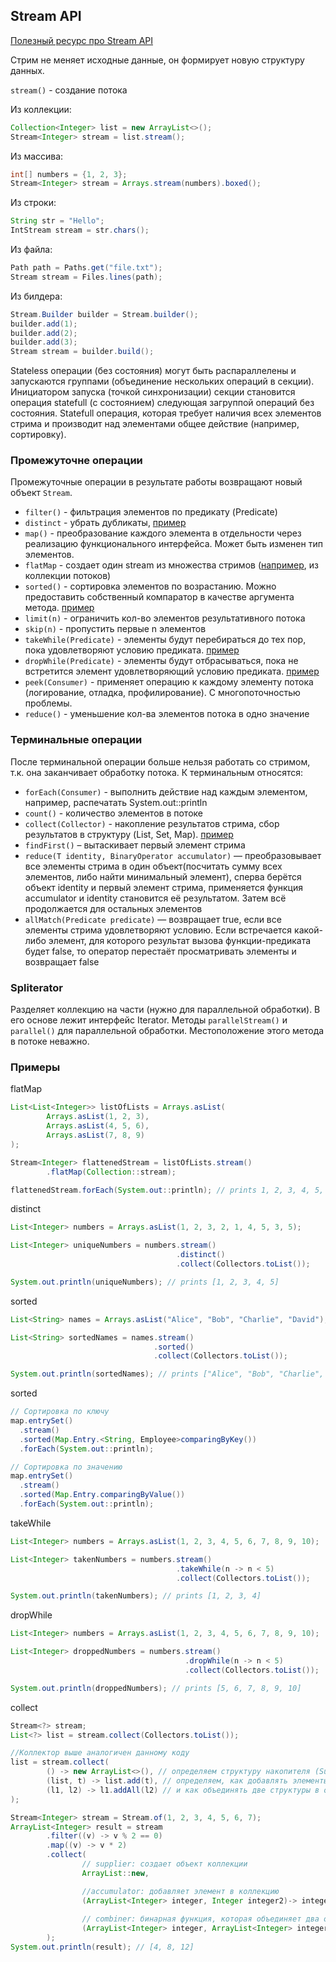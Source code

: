 ## Stream API

<a href="https://struchkov.dev/blog/ru/java-stream-api/" target="_blank">Полезный ресурс про Stream API</a>

Стрим не меняет исходные данные, он формирует новую структуру данных.

`stream()` - создание потока

Из коллекции:
```java
Collection<Integer> list = new ArrayList<>();
Stream<Integer> stream = list.stream();
```

Из массива:
```java
int[] numbers = {1, 2, 3};
Stream<Integer> stream = Arrays.stream(numbers).boxed();
```

Из строки:
```java
String str = "Hello";
IntStream stream = str.chars();
```

Из файла:
```java
Path path = Paths.get("file.txt");
Stream stream = Files.lines(path);
```

Из билдера:
```java
Stream.Builder builder = Stream.builder();
builder.add(1);
builder.add(2);
builder.add(3);
Stream stream = builder.build();
```

Stateless операции (без состояния) могут быть распараллелены и запускаются группами (объединение нескольких операций в секции).
Инициатором запуска (точкой синхронизации) секции становится операция statefull (с состоянием) следующая загруппой операций без состояния.
Statefull операция, которая требует наличия всех элементов стрима и производит над элементами общее действие (например, сортировку).

### Промежуточне операции 

Промежуточные операции в результате работы возвращают новый объект `Stream`.

- `filter()` - фильтрация элементов по предикату (Predicate)
- `distinct` - убрать дубликаты, [пример](#distinct)
- `map()` - преобразование каждого элемента в отдельности через реализацию функционального интерфейса. Может быть изменен тип элементов.
- `flatMap` - создает один stream из множества стримов ([например](#flatMap), из коллекции потоков)
- `sorted()` - сортировка элементов по возрастанию. Можно предоставить собственный компаратор в качестве аргумента метода. [пример](#sorted)
- `limit(n)` - ограничить кол-во элементов результативного потока
- `skip(n)` - пропустить первые n элементов
- `takeWhile(Predicate)` - элементы будут перебираться до тех пор, пока удовлетворяют условию предиката. [пример](#takeWhile)
- `dropWhile(Predicate)` - элементы будут отбрасываться, пока не встретится элемент удовлетворяющий условию предиката. [пример](#dropWhile)
- `peek(Consumer)` - применяет операцию к каждому элементу потока (логирование, отладка, профилирование). С многопоточностью проблемы.
- `reduce()` - уменьшение кол-ва элементов потока в одно значение

### Терминальные операции

После терминальной операции больше нельзя работать со стримом, т.к. она заканчивает обработку потока.
К терминальным относятся:
- `forEach(Consumer)` - выполнить действие над каждым элементом, например, распечатать System.out::println
- `count()` - количество элементов в потоке
- `сollect(Collector)` - накопление результатов стрима, сбор результатов в структуру (List, Set, Map). [пример](#сollect)
- `findFirst()` – вытаскивает первый элемент стрима
- `reduce(T identity, BinaryOperator accumulator)` — преобразовывает все элементы стрима в один объект(посчитать сумму всех элементов, либо найти минимальный элемент), cперва берётся объект identity и первый элемент стрима, применяется функция accumulator и identity становится её результатом. Затем всё продолжается для остальных элементов
- `allMatch(Predicate predicate)` — возвращает true, если все элементы стрима удовлетворяют условию. Если встречается какой-либо элемент, для которого результат вызова функции-предиката будет false, то оператор перестаёт просматривать элементы и возвращает false

### Spliterator
Разделяет коллекцию на части (нужно для параллельной обработки).
В его основе лежит интерфейс Iterator. 
Методы `parallelStream()` и `parallel()` для параллельной обработки. Местоположение этого метода в потоке неважно.

### Примеры

<a name="flatMap"></a>flatMap
```java
List<List<Integer>> listOfLists = Arrays.asList(
        Arrays.asList(1, 2, 3),
        Arrays.asList(4, 5, 6),
        Arrays.asList(7, 8, 9)
);

Stream<Integer> flattenedStream = listOfLists.stream()
        .flatMap(Collection::stream);

flattenedStream.forEach(System.out::println); // prints 1, 2, 3, 4, 5, 6, 7, 8, 9
```

<a name="distinct"></a>distinct
```java
List<Integer> numbers = Arrays.asList(1, 2, 3, 2, 1, 4, 5, 3, 5);

List<Integer> uniqueNumbers = numbers.stream()
                                     .distinct()
                                     .collect(Collectors.toList());

System.out.println(uniqueNumbers); // prints [1, 2, 3, 4, 5]
```

<a name="sorted"></a>sorted
```java
List<String> names = Arrays.asList("Alice", "Bob", "Charlie", "David");

List<String> sortedNames = names.stream()
                                .sorted()
                                .collect(Collectors.toList());

System.out.println(sortedNames); // prints ["Alice", "Bob", "Charlie", "David"]
```

<a name="sorted1"></a>sorted
```java
// Сортировка по ключу
map.entrySet()
  .stream()
  .sorted(Map.Entry.<String, Employee>comparingByKey())
  .forEach(System.out::println);

// Сортировка по значению
map.entrySet()
  .stream()
  .sorted(Map.Entry.comparingByValue())
  .forEach(System.out::println);
```

<a name="takeWhile"></a>takeWhile
```java
List<Integer> numbers = Arrays.asList(1, 2, 3, 4, 5, 6, 7, 8, 9, 10);

List<Integer> takenNumbers = numbers.stream()
                                     .takeWhile(n -> n < 5)
                                     .collect(Collectors.toList());

System.out.println(takenNumbers); // prints [1, 2, 3, 4]
```

<a name="dropWhile"></a>dropWhile
```java
List<Integer> numbers = Arrays.asList(1, 2, 3, 4, 5, 6, 7, 8, 9, 10);

List<Integer> droppedNumbers = numbers.stream()
                                       .dropWhile(n -> n < 5)
                                       .collect(Collectors.toList());

System.out.println(droppedNumbers); // prints [5, 6, 7, 8, 9, 10]
```

<a name="сollect"></a>сollect
```java
Stream<?> stream;
List<?> list = stream.collect(Collectors.toList());

//Коллектор выше аналогичен данному коду
list = stream.collect(
        () -> new ArrayList<>(), // определяем структуру накопителя (Supplier)
        (list, t) -> list.add(t), // определяем, как добавлять элементы
        (l1, l2) -> l1.addAll(l2) // и как объединять две структуры в одну
);

Stream<Integer> stream = Stream.of(1, 2, 3, 4, 5, 6, 7);
ArrayList<Integer> result = stream
        .filter((v) -> v % 2 == 0)
        .map((v) -> v * 2)
        .collect(
                // supplier: создает объект коллекции
                ArrayList::new,

                //accumulator: добавляет элемент в коллекцию
                (ArrayList<Integer> integer, Integer integer2)-> integer.add(integer2),
                
                // combiner: бинарная функция, которая объединяет два объекта
                (ArrayList<Integer> integer, ArrayList<Integer> integer2) -> integer.addAll(integer2) 
        );
System.out.println(result); // [4, 8, 12]
```
